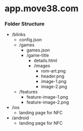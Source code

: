 # app.move38.com

### Folder Structure
- /blinks
  - config.json
  - /games
    - games.json
    - /game-title
      - details.html
      - /images
        - rom-art.png
        - header.png
        - image-1.png
        - image-2.png
   - /features
     - feature-image-1.png
     - feature-image-2.png     
- /ios
  - landing page for NFC
- /android
  - landing page for NFC
